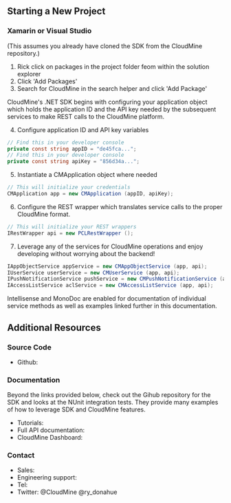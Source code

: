 ## Starting a New Project

### Xamarin or Visual Studio

(This assumes you already have cloned the SDK from the CloudMine repository.)

1. Rick click on packages in the project folder feom within the solution explorer
2. Click 'Add Packages'
3. Search for CloudMine in the search helper and click 'Add Package'

CloudMine's .NET SDK begins with configuring your application object which holds the application ID and the API key needed by the subsequent services to make REST calls to the CloudMine platform. 

4. Configure application ID and API key variables

```csharp
// Find this in your developer console
private const string appID = "de45fca...";
// Find this in your developer console
private const string apiKey = "856d34a...";
```

5. Instantiate a CMApplication object where needed

```csharp
// This will initialize your credentials
CMApplication app = new CMApplication (appID, apiKey);
```

6. Configure the REST wrapper which translates service calls to the proper CloudMine format. 

```csharp
// This will initialize your REST wrappers
IRestWrapper api = new PCLRestWrapper ();
```

7. Leverage any of the services for CloudMine operations and enjoy developing without worrying about the backend!

```csharp
IAppObjectService appService = new CMAppObjectService (app, api);
IUserService userService = new CMUserService (app, api);
IPushNotificationService pushService = new CMPushNotificationService (app, api);
IAccessListService aclService = new CMAccessListService (app, api);
```

Intellisense and MonoDoc are enabled for documentation of individual service methods as well as examples linked further in this documentation.


## Additional Resources

### Source Code
* Github:

### Documentation

Beyond the links provided below, check out the Gihub repository for the SDK and looks at the NUnit integration tests. They provide many examples of how to leverage SDK and CloudMine features.

* Tutorials:
* Full API documentation:
* CloudMine Dashboard:

### Contact
* Sales:
* Engineering support: 
* Tel: 
* Twitter: @CloudMine @ry_donahue
